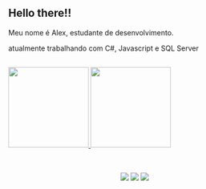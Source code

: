 ## Hello there!! 

<p>Meu nome é Alex, estudante de desenvolvimento.</p>
<p>atualmente trabalhando com C#, Javascript e SQL Server </p>
<p></p>

<!--MENU COMMIT/LINGUAGENS -->
  ##
<div>
  <a href="https://github.com/Alexsir-Wolf">
  <img height="160em" src="https://github-readme-stats.vercel.app/api?username=Alexsir-Wolf&show_icons=true&theme=gotham&include_all_commits=false&count_private=true"/>
  <img height="160em" src="https://github-readme-stats.vercel.app/api/top-langs/?username=Alexsir-Wolf&layout=compact&langs_count=10&theme=gotham"/>
</div>
  
<!--REDES SOCIAIS-->  
   ##
<BR/>
<div align="center">   
  <a href="https://www.instagram.com/alfr_soares/" target="_blank"><img src="https://img.shields.io/badge/-Instagram-%23E4405F?style=for-the-badge&logo=instagram&logoColor=white" target="_blank"></a>
  <a href="mailto:freitas.alex.soares@outlook.com"><img src="https://img.shields.io/badge/Microsoft_Outlook-0078D4?style=for-the-badge&logo=microsoft-outlook&logoColor=white"></a>
  <a href="https://www.linkedin.com/in/alex-freitas-soares-alexsirwolf/" target="_blank"><img src="https://img.shields.io/badge/-LinkedIn-%230077B5?style=for-the-badge&logo=linkedin&logoColor=white" target="_blank"></a>  
</div>

